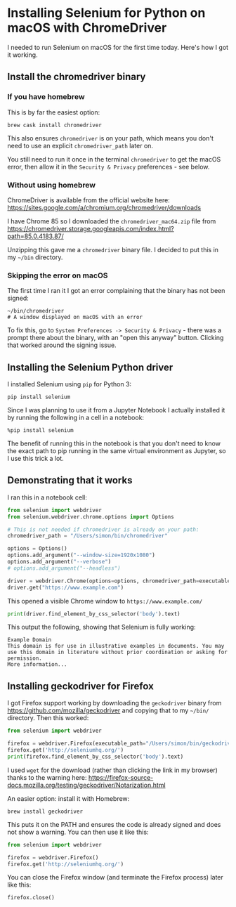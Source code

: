 # Installing Selenium for Python on macOS with ChromeDriver

I needed to run Selenium on macOS for the first time today. Here's how I got it working.

## Install the chromedriver binary

### If you have homebrew

This is by far the easiest option:

    brew cask install chromedriver

This also ensures `chromedriver` is on your path, which means you don't need to use an explicit `chromedriver_path` later on.

You still need to run it once in the terminal `chromedriver` to get the macOS error, then allow it in the `Security & Privacy` preferences - see below.

### Without using homebrew

ChromeDriver is available from the official website here: https://sites.google.com/a/chromium.org/chromedriver/downloads

I have Chrome 85 so I downloaded the `chromedriver_mac64.zip` file from https://chromedriver.storage.googleapis.com/index.html?path=85.0.4183.87/

Unzipping this gave me a `chromedriver` binary file. I decided to put this in my `~/bin` directory.

### Skipping the error on macOS

The first time I ran it I got an error complaining that the binary has not been signed:

    ~/bin/chromedriver
    # A window displayed on macOS with an error

To fix this, go to `System Preferences -> Security & Privacy` - there was a prompt there about the binary, with an "open this anyway" button. Clicking that worked around the signing issue.

## Installing the Selenium Python driver

I installed Selenium using `pip` for Python 3:

    pip install selenium

Since I was planning to use it from a Jupyter Notebook I actually installed it by running the following in a cell in a notebook:

    %pip install selenium

The benefit of running this in the notebook is that you don't need to know the exact path to pip running in the same virtual environment as Jupyter, so I use this trick a lot.

## Demonstrating that it works

I ran this in a notebook cell:

```python
from selenium import webdriver
from selenium.webdriver.chrome.options import Options

# This is not needed if chromedriver is already on your path:
chromedriver_path = "/Users/simon/bin/chromedriver"

options = Options()
options.add_argument("--window-size=1920x1080")
options.add_argument("--verbose")
# options.add_argument("--headless")

driver = webdriver.Chrome(options=options, chromedriver_path=executable_path)
driver.get("https://www.example.com")
```
This opened a visible Chrome window to `https://www.example.com/`
```python
print(driver.find_element_by_css_selector('body').text)
```
This output the following, showing that Selenium is fully working:
```
Example Domain
This domain is for use in illustrative examples in documents. You may use this domain in literature without prior coordination or asking for permission.
More information...
```

## Installing geckodriver for Firefox

I got Firefox support working by downloading the `geckodriver` binary from https://github.com/mozilla/geckodriver and copying that to my `~/bin/` directory. Then this worked:
```python
from selenium import webdriver

firefox = webdriver.Firefox(executable_path="/Users/simon/bin/geckodriver")
firefox.get('http://seleniumhq.org/')
print(firefox.find_element_by_css_selector('body').text)
```
I used `wget` for the download (rather than clicking the link in my browser) thanks to the warning here: https://firefox-source-docs.mozilla.org/testing/geckodriver/Notarization.html

An easier option: install it with Homebrew:

    brew install geckodriver

This puts it on the PATH and ensures the code is already signed and does not show a warning. You can then use it like this:

```python
from selenium import webdriver

firefox = webdriver.Firefox()
firefox.get('http://seleniumhq.org/')
```
You can close the Firefox window (and terminate the Firefox process) later like this:
```python
firefox.close()
```
